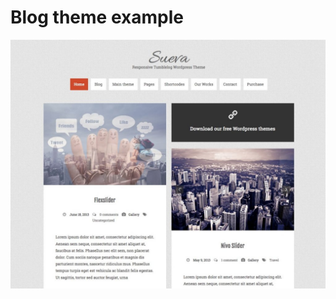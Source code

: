 # Blog theme example

![alt text](https://github.com/ismailgok/blogtheme2/blob/main/free-wordpress-themes-for-personal-bloggers-sueva-1024x808.jpg?raw=true)
